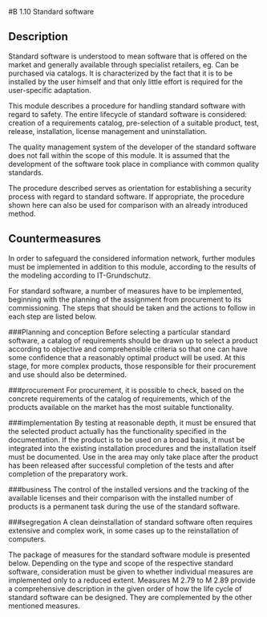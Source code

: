 #B 1.10 Standard software
## Description 
Standard software is understood to mean software that is offered on the market and generally available through specialist retailers, eg. Can be purchased via catalogs. It is characterized by the fact that it is to be installed by the user himself and that only little effort is required for the user-specific adaptation.

This module describes a procedure for handling standard software with regard to safety. The entire lifecycle of standard software is considered: creation of a requirements catalog, pre-selection of a suitable product, test, release, installation, license management and uninstallation.

The quality management system of the developer of the standard software does not fall within the scope of this module. It is assumed that the development of the software took place in compliance with common quality standards.

The procedure described serves as orientation for establishing a security process with regard to standard software. If appropriate, the procedure shown here can also be used for comparison with an already introduced method.



## Countermeasures 
In order to safeguard the considered information network, further modules must be implemented in addition to this module, according to the results of the modeling according to IT-Grundschutz.

For standard software, a number of measures have to be implemented, beginning with the planning of the assignment from procurement to its commissioning. The steps that should be taken and the actions to follow in each step are listed below.



###Planning and conception
Before selecting a particular standard software, a catalog of requirements should be drawn up to select a product according to objective and comprehensible criteria so that one can have some confidence that a reasonably optimal product will be used. At this stage, for more complex products, those responsible for their procurement and use should also be determined.



###procurement
For procurement, it is possible to check, based on the concrete requirements of the catalog of requirements, which of the products available on the market has the most suitable functionality.



###implementation
By testing at reasonable depth, it must be ensured that the selected product actually has the functionality specified in the documentation. If the product is to be used on a broad basis, it must be integrated into the existing installation procedures and the installation itself must be documented. Use in the area may only take place after the product has been released after successful completion of the tests and after completion of the preparatory work.



###business
The control of the installed versions and the tracking of the available licenses and their comparison with the installed number of products is a permanent task during the use of the standard software.



###segregation
A clean deinstallation of standard software often requires extensive and complex work, in some cases up to the reinstallation of computers.

The package of measures for the standard software module is presented below. Depending on the type and scope of the respective standard software, consideration must be given to whether individual measures are implemented only to a reduced extent. Measures M 2.79 to M 2.89 provide a comprehensive description in the given order of how the life cycle of standard software can be designed. They are complemented by the other mentioned measures.



